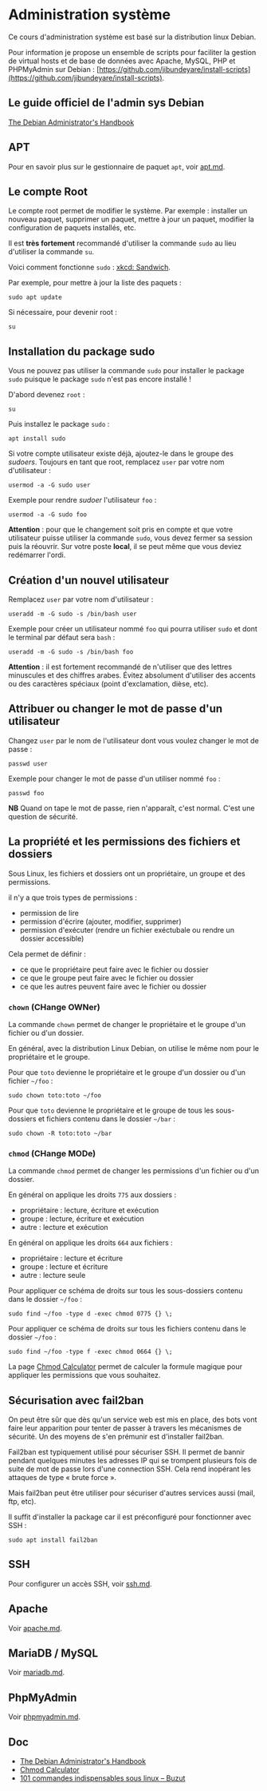 # Administration système

Ce cours d'administration système est basé sur la distribution linux Debian.

Pour information je propose un ensemble de scripts pour faciliter la gestion de virtual hosts et de base de données avec Apache, MySQL, PHP et PHPMyAdmin sur Debian : [https://github.com/jibundeyare/install-scripts](https://github.com/jibundeyare/install-scripts).

## Le guide officiel de l'admin sys Debian

[The Debian Administrator's Handbook](https://debian-handbook.info/browse/stable/index.html)

## APT

Pour en savoir plus sur le gestionnaire de paquet `apt`, voir [apt.md](apt.md).

## Le compte Root

Le compte root permet de modifier le système.
Par exemple : installer un nouveau paquet, supprimer un paquet, mettre à jour un paquet, modifier la configuration de paquets installés, etc.

Il est **très fortement** recommandé d'utiliser la commande `sudo` au lieu d'utiliser la commande `su`.

Voici comment fonctionne `sudo` : [xkcd: Sandwich](https://www.xkcd.com/149/).

Par exemple, pour mettre à jour la liste des paquets :

    sudo apt update

Si nécessaire, pour devenir root :

    su

## Installation du package sudo

Vous ne pouvez pas utiliser la commande `sudo` pour installer le package `sudo` puisque le package `sudo` n'est pas encore installé !

D'abord devenez `root` :

    su

Puis installez le package `sudo` :

    apt install sudo

Si votre compte utilisateur existe déjà, ajoutez-le dans le groupe des *sudoers*.
Toujours en tant que root, remplacez `user` par votre nom d'utilisateur :

    usermod -a -G sudo user

Exemple pour rendre *sudoer* l'utilisateur `foo` :

    usermod -a -G sudo foo

**Attention** : pour que le changement soit pris en compte et que votre utilisateur puisse utiliser la commande `sudo`, vous devez fermer sa session puis la réouvrir. Sur votre poste **local**, il se peut même que vous deviez redémarrer l'ordi.

## Création d'un nouvel utilisateur

Remplacez `user` par votre nom d'utilisateur :

    useradd -m -G sudo -s /bin/bash user

Exemple pour créer un utilisateur nommé `foo` qui pourra utiliser `sudo` et dont le terminal par défaut sera `bash` :

    useradd -m -G sudo -s /bin/bash foo 

**Attention** : il est fortement recommandé de n'utiliser que des lettres minuscules et des chiffres arabes.
Évitez absolument d'utiliser des accents ou des caractères spéciaux (point d'exclamation, dièse, etc).

## Attribuer ou changer le mot de passe d'un utilisateur

Changez `user` par le nom de l'utilisateur dont vous voulez changer le mot de passe :

    passwd user

Exemple pour changer le mot de passe d'un utiliser nommé `foo` :

    passwd foo

**NB** Quand on tape le mot de passe, rien n'apparaît, c'est normal.
C'est une question de sécurité.

## La propriété et les permissions des fichiers et dossiers

Sous Linux, les fichiers et dossiers ont un propriétaire, un groupe et des permissions.

il n'y a que trois types de permissions :

- permission de lire
- permission d'écrire (ajouter, modifier, supprimer)
- permission d'exécuter (rendre un fichier exéctubale ou rendre un dossier accessible)

Cela permet de définir :

- ce que le propriétaire peut faire avec le fichier ou dossier
- ce que le groupe peut faire avec le fichier ou dossier
- ce que les autres peuvent faire avec le fichier ou dossier

### `chown` (CHange OWNer)

La commande `chown` permet de changer le propriétaire et le groupe d'un fichier ou d'un dossier.

En général, avec la distribution Linux Debian, on utilise le même nom pour le propriétaire et le groupe.

Pour que `toto` devienne le propriétaire et le groupe d'un dossier ou d'un fichier `~/foo` :

    sudo chown toto:toto ~/foo

Pour que `toto` devienne le propriétaire et le groupe de tous les sous-dossiers et fichiers contenu dans le dossier `~/bar` :

    sudo chown -R toto:toto ~/bar

### `chmod` (CHange MODe)

La commande `chmod` permet de changer les permissions d'un fichier ou d'un dossier.

En général on applique les droits `775` aux dossiers :

- propriétaire : lecture, écriture et exécution
- groupe : lecture, écriture et exécution
- autre : lecture et exécution

En général on applique les droits `664` aux fichiers :

- propriétaire : lecture et écriture
- groupe : lecture et écriture
- autre : lecture seule

Pour appliquer ce schéma de droits sur tous les sous-dossiers contenu dans le dossier `~/foo` :

    sudo find ~/foo -type d -exec chmod 0775 {} \;

Pour appliquer ce schéma de droits sur tous les fichiers contenu dans le dossier `~/foo` :

    sudo find ~/foo -type f -exec chmod 0664 {} \;

La page [Chmod Calculator](https://chmod-calculator.com/) permet de calculer la formule magique pour appliquer les permissions que vous souhaitez.

## Sécurisation avec fail2ban

On peut être sûr que dès qu'un service web est mis en place, des bots vont faire leur apparition pour tenter de passer à travers les mécanismes de sécurité.
Un des moyens de s'en prémunir est d'installer fail2ban.

Fail2ban est typiquement utilisé pour sécuriser SSH.
Il permet de bannir pendant quelques minutes les adresses IP qui se trompent plusieurs fois de suite de mot de passe lors d'une connection SSH.
Cela rend inopérant les attaques de type « brute force ».

Mais fail2ban peut être utiliser pour sécuriser d'autres services aussi (mail, ftp, etc).

Il suffit d'installer la package car il est préconfiguré pour fonctionner avec SSH :

    sudo apt install fail2ban

## SSH

Pour configurer un accès SSH, voir [ssh.md](ssh.md).

## Apache

Voir [apache.md](apache.md).

## MariaDB / MySQL

Voir [mariadb.md](mariadb.md).

## PhpMyAdmin

Voir [phpmyadmin.md](phpmyadmin.md).

## Doc

- [The Debian Administrator's Handbook](https://debian-handbook.info/browse/stable/index.html)
- [Chmod Calculator](https://chmod-calculator.com/)
- [101 commandes indispensables sous linux – Buzut](https://buzut.net/101-commandes-indispensables-sous-linux/?fbclid=IwAR29L50ovusl2kC4gFs-ixJhq5ojQEH6jKWBNWNBCS285J4VnLjPSRORJ7w)

